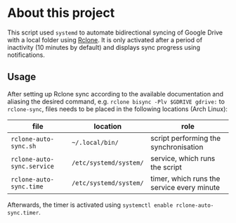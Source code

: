 # About this project

This script used `systemd` to automate bidirectional syncing of Google Drive with a local folder using [Rclone](https://github.com/rclone/rclone). It is only activated after a period of inactivity (10 minutes by default) and displays sync progress using notifications.

## Usage

After setting up Rclone sync according to the available documentation and aliasing the desired command, e.g. `rclone bisync -Plv $GDRIVE gdrive:` to `rclone-sync`, files needs to be placed in the following locations (Arch Linux):

| file                       | location               | role                                       |
| -------------------------- | ---------------------- | ------------------------------------------ |
| `rclone-auto-sync.sh`      | `~/.local/bin/`        | script performing the synchronisation      |
| `rclone-auto-sync.service` | `/etc/systemd/system/` | service, which runs the script             |
| `rclone-auto-sync.time`    | `/etc/systemd/system/` | timer, which runs the service every minute |

Afterwards, the timer is activated using `systemctl enable rclone-auto-sync.timer`.